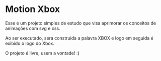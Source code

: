 # Motion Xbox

Esse é um projeto simples de estudo que visa aprimorar os conceitos de animações com svg e css.

Ao ser executado, sera construida a palavra XBOX e logo em seguida é exibido o logo do Xbox.

O projeto é livre, usem a vontade! :)